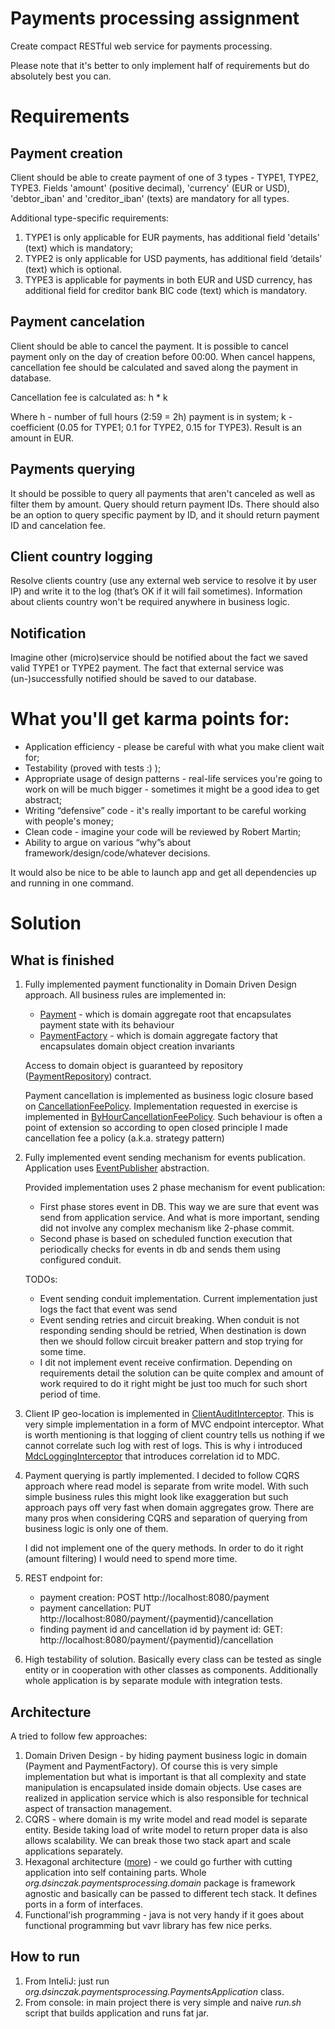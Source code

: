 # Payments processing assignment
Create compact RESTful web service for payments processing.

Please note that it's better to only implement half of requirements but do absolutely best you can.

# Requirements

## Payment creation
Client should be able to create payment of one of 3 types - TYPE1, TYPE2, TYPE3. Fields 'amount' (positive decimal), 'currency' (EUR or USD), 'debtor_iban' and 'creditor_iban' (texts) are mandatory for all types. 

Additional type-specific requirements:
1. TYPE1 is only applicable for EUR payments, has additional field 'details' (text) which is mandatory;
1. TYPE2 is only applicable for USD payments, has additional field ‘details’ (text) which is optional.
1. TYPE3 is applicable for payments in both EUR and USD currency, has additional field for creditor bank BIC code (text) which is mandatory.

## Payment cancelation
Client should be able to cancel the payment. It is possible to cancel payment only on the day of creation before 00:00. When cancel happens, cancellation fee should be calculated and saved along the payment in database.

Cancellation fee is calculated as: h * k

Where h - number of full hours (2:59 = 2h) payment is in system; k - coefficient (0.05 for TYPE1; 0.1 for TYPE2, 0.15 for TYPE3). Result is an amount in EUR.

## Payments querying
It should be possible to query all payments that aren't canceled as well as filter them by amount. Query should return payment IDs. 
There should also be an option to query specific payment by ID, and it should return payment ID and cancelation fee.

## Client country logging
Resolve clients country (use any external web service to resolve it by user IP) and write it to the log (that’s OK if it will fail sometimes). Information about clients country won't be required anywhere in business logic. 

## Notification
Imagine other (micro)service should be notified about the fact we saved valid TYPE1 or TYPE2 payment. The fact that external service was (un-)successfully notified should be saved to our database.

# What you'll get karma points for:
- Application efficiency - please be careful with what you make client wait for;
- Testability (proved with tests :) );
- Appropriate usage of design patterns - real-life services you're going to work on will be much bigger - sometimes it might be a good idea to get abstract;
- Writing “defensive” code - it's really important to be careful working with people's money;
- Clean code - imagine your code will be reviewed by Robert Martin;
- Ability to argue on various “why”s about framework/design/code/whatever decisions.

It would also be nice to be able to launch app and get all dependencies up and running in one command.

# Solution
## What is finished
1. Fully implemented payment functionality in Domain Driven Design approach. All business rules are implemented in:
    - [Payment](payments-processing-app/src/main/java/org/dsinczak/paymentsprocessing/domain/Payment.java) - which is domain aggregate root that encapsulates payment state with its behaviour
    - [PaymentFactory](payments-processing-app/src/main/java/org/dsinczak/paymentsprocessing/domain/PaymentFactory.java) - which is domain aggregate factory that encapsulates domain object creation invariants
    
   Access to domain object is guaranteed by repository ([PaymentRepository](payments-processing-app/src/main/java/org/dsinczak/paymentsprocessing/domain/PaymentRepository.java)) contract.
   
   Payment cancellation is implemented as business logic closure based on [CancellationFeePolicy](payments-processing-app/src/main/java/org/dsinczak/paymentsprocessing/domain/CancellationFeePolicy.java).
   Implementation requested in exercise is implemented in [ByHourCancellationFeePolicy](payments-processing-app/src/main/java/org/dsinczak/paymentsprocessing/domain/ByHourCancellationFeePolicy.java). Such behaviour
   is often a point of extension so according to open closed principle I made cancellation fee a policy (a.k.a. strategy pattern)
   
1. Fully implemented event sending mechanism for events publication. Application uses [EventPublisher](payments-processing-app/src/main/java/org/dsinczak/paymentsprocessing/notification/EventPublisher.java) abstraction.
   
   Provided implementation uses 2 phase mechanism for event publication:
   - First phase stores event in DB. This way we are sure that event was send from application service. And what is more important, sending did not involve any complex mechanism like 2-phase commit.
   - Second phase is based on scheduled function execution that periodically checks for events in db and sends them using configured conduit.
   
   TODOs:
   - Event sending conduit implementation. Current implementation just logs the fact that event was send
   - Event sending retries and circuit breaking. When conduit is not responding sending should be retried, When destination is down then we should follow circuit breaker pattern and stop trying for some time.
   - I dit not implement event receive confirmation. Depending on requirements detail the solution can be quite complex and amount of work required to do it right might be just too much for such short period of time.
   
1. Client IP geo-location is implemented in [ClientAuditInterceptor](payments-processing-app/src/main/java/org/dsinczak/paymentsprocessing/web/ClientAuditInterceptor.java). This is very simple implementation in a form 
of MVC endpoint interceptor. What is worth mentioning is that logging of client country tells us nothing if we cannot correlate such log with rest of logs. This is why i introduced 
[MdcLoggingInterceptor](payments-processing-app/src/main/java/org/dsinczak/paymentsprocessing/web/MdcLoggingInterceptor.java) that introduces correlation id to MDC.
      
1. Payment querying is partly implemented. I decided to follow CQRS approach where read model is separate from write model. With such simple business rules this might look like exaggeration but such approach 
pays off very fast when domain aggregates grow. There are many pros when considering CQRS and separation of querying from business logic is only one of them.     

    I did not implement one of the query methods. In order to do it right (amount filtering) I would need to spend more time.

1. REST endpoint for:
    - payment creation: POST http://localhost:8080/payment
    - payment cancellation: PUT http://localhost:8080/payment/{paymentid}/cancellation
    - finding payment id and cancellation id by payment id: GET: http://localhost:8080/payment/{paymentid}/cancellation
    
1. High testability of solution. Basically every class can be tested as single entity or in cooperation with other classes as components.
    Additionally whole application is by separate module with integration tests.
    
## Architecture
A tried to follow few approaches:
1. Domain Driven Design - by hiding payment business logic in domain (Payment and PaymentFactory). Of course this is very simple implementation but what is important is that all complexity and state
    manipulation is encapsulated inside domain objects. Use cases are realized in application service which is also responsible for technical aspect of transaction management.
1. CQRS - where domain is my write model and read model is separate entity. Beside taking load of write model to return proper data is also allows scalability. We can break those two stack apart and
    scale applications separately.
1. Hexagonal architecture ([more](https://medium.com/swlh/implementing-a-hexagonal-architecture-bcfbe0d63622)) - we could go further with cutting application into self containing parts. Whole *org.dsinczak.paymentsprocessing.domain* package is
    framework agnostic and basically can be passed to different tech stack. It defines ports in a form of interfaces.
1. Functional'ish programming - java is not very handy if it goes about functional programming but vavr library has few nice perks.

## How to run
1. From InteliJ: just run *org.dsinczak.paymentsprocessing.PaymentsApplication* class.
1. From console: in main project there is very simple and naive *run.sh* script that builds application and runs fat jar.   